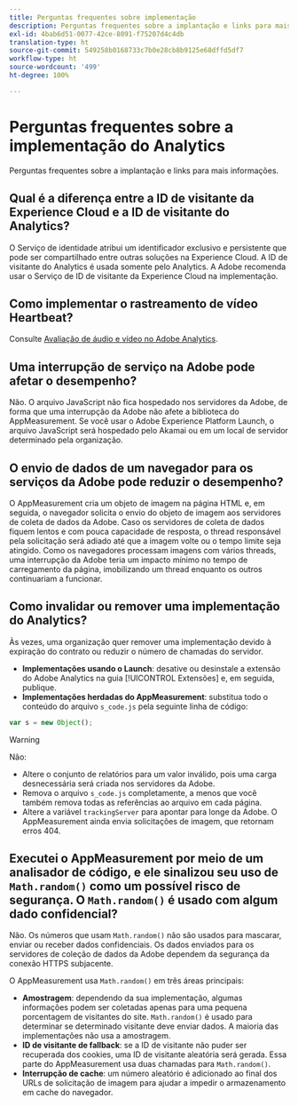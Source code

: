 ```yaml
---
title: Perguntas frequentes sobre implementação
description: Perguntas frequentes sobre a implantação e links para mais informações.
exl-id: 4bab6d51-0077-42ce-8091-f75207d4c4db
translation-type: ht
source-git-commit: 549258b0168733c7b0e28cb8b9125e68dffd5df7
workflow-type: ht
source-wordcount: '499'
ht-degree: 100%

---
```


# Perguntas frequentes sobre a implementação do Analytics

Perguntas frequentes sobre a implantação e links para mais informações.

## Qual é a diferença entre a ID de visitante da Experience Cloud e a ID de visitante do Analytics?

O Serviço de identidade atribui um identificador exclusivo e persistente que pode ser compartilhado entre outras soluções na Experience Cloud. A ID de visitante do Analytics é usada somente pelo Analytics. A Adobe recomenda usar o Serviço de ID de visitante da Experience Cloud na implementação.

## Como implementar o rastreamento de vídeo Heartbeat?

Consulte [Avaliação de áudio e vídeo no Adobe Analytics](https://docs.adobe.com/content/help/pt-BR/media-analytics/using/media-overview.html).

## Uma interrupção de serviço na Adobe pode afetar o desempenho?

Não. O arquivo JavaScript não fica hospedado nos servidores da Adobe, de forma que uma interrupção da Adobe não afete a biblioteca do AppMeasurement. Se você usar o Adobe Experience Platform Launch, o arquivo JavaScript será hospedado pelo Akamai ou em um local de servidor determinado pela organização.

## O envio de dados de um navegador para os serviços da Adobe pode reduzir o desempenho?

O AppMeasurement cria um objeto de imagem na página HTML e, em seguida, o navegador solicita o envio do objeto de imagem aos servidores de coleta de dados da Adobe. Caso os servidores de coleta de dados fiquem lentos e com pouca capacidade de resposta, o thread responsável pela solicitação será adiado até que a imagem volte ou o tempo limite seja atingido. Como os navegadores processam imagens com vários threads, uma interrupção da Adobe teria um impacto mínimo no tempo de carregamento da página, imobilizando um thread enquanto os outros continuariam a funcionar.

## Como invalidar ou remover uma implementação do Analytics?

Às vezes, uma organização quer remover uma implementação devido à expiração do contrato ou reduzir o número de chamadas do servidor.

* **Implementações usando o Launch**: desative ou desinstale a extensão do Adobe Analytics na guia [!UICONTROL Extensões] e, em seguida, publique.
* **Implementações herdadas do AppMeasurement**: substitua todo o conteúdo do arquivo `s_code.js` pela seguinte linha de código:

```js
var s = new Object();
```

>[!WARNING]
>
>Não:
>
>* Altere o conjunto de relatórios para um valor inválido, pois uma carga desnecessária será criada nos servidores da Adobe.
>* Remova o arquivo `s_code.js` completamente, a menos que você também remova todas as referências ao arquivo em cada página.
>* Altere a variável `trackingServer` para apontar para longe da Adobe. O AppMeasurement ainda envia solicitações de imagem, que retornam erros 404.


## Executei o AppMeasurement por meio de um analisador de código, e ele sinalizou seu uso de `Math.random()` como um possível risco de segurança. O `Math.random()` é usado com algum dado confidencial?

Não. Os números que usam `Math.random()` não são usados para mascarar, enviar ou receber dados confidenciais. Os dados enviados para os servidores de coleção de dados da Adobe dependem da segurança da conexão HTTPS subjacente. <!-- AN-173590 -->

O AppMeasurement usa `Math.random()` em três áreas principais:

* **Amostragem**: dependendo da sua implementação, algumas informações podem ser coletadas apenas para uma pequena porcentagem de visitantes do site. `Math.random()` é usado para determinar se determinado visitante deve enviar dados. A maioria das implementações não usa a amostragem.
* **ID de visitante de fallback**: se a ID de visitante não puder ser recuperada dos cookies, uma ID de visitante aleatória será gerada. Essa parte do AppMeasurement usa duas chamadas para `Math.random()`.
* **Interrupção de cache**: um número aleatório é adicionado ao final dos URLs de solicitação de imagem para ajudar a impedir o armazenamento em cache do navegador.
